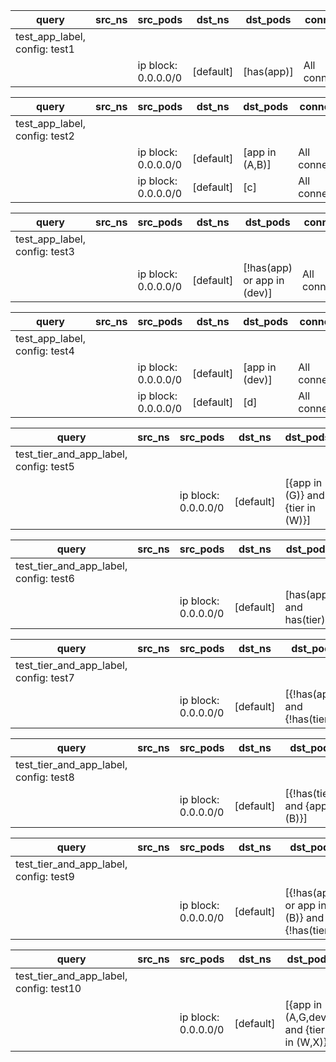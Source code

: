 |query|src_ns|src_pods|dst_ns|dst_pods|connection|
|---|---|---|---|---|---|
|test_app_label, config: test1|
|||ip block: 0.0.0.0/0|[default]|[has(app)]|All connections|

|query|src_ns|src_pods|dst_ns|dst_pods|connection|
|---|---|---|---|---|---|
|test_app_label, config: test2|
|||ip block: 0.0.0.0/0|[default]|[app in (A,B)]|All connections|
|||ip block: 0.0.0.0/0|[default]|[c]|All connections|

|query|src_ns|src_pods|dst_ns|dst_pods|connection|
|---|---|---|---|---|---|
|test_app_label, config: test3|
|||ip block: 0.0.0.0/0|[default]|[!has(app) or app in (dev)]|All connections|

|query|src_ns|src_pods|dst_ns|dst_pods|connection|
|---|---|---|---|---|---|
|test_app_label, config: test4|
|||ip block: 0.0.0.0/0|[default]|[app in (dev)]|All connections|
|||ip block: 0.0.0.0/0|[default]|[d]|All connections|


|query|src_ns|src_pods|dst_ns|dst_pods|connection|
|---|---|---|---|---|---|
|test_tier_and_app_label, config: test5|
|||ip block: 0.0.0.0/0|[default]|[{app in (G)} and {tier in (W)}]|All connections|

|query|src_ns|src_pods|dst_ns|dst_pods|connection|
|---|---|---|---|---|---|
|test_tier_and_app_label, config: test6|
|||ip block: 0.0.0.0/0|[default]|[has(app) and has(tier)]|All connections|

|query|src_ns|src_pods|dst_ns|dst_pods|connection|
|---|---|---|---|---|---|
|test_tier_and_app_label, config: test7|
|||ip block: 0.0.0.0/0|[default]|[{!has(app)} and {!has(tier)}]|All connections|

|query|src_ns|src_pods|dst_ns|dst_pods|connection|
|---|---|---|---|---|---|
|test_tier_and_app_label, config: test8|
|||ip block: 0.0.0.0/0|[default]|[{!has(tier)} and {app in (B)}]|All connections|

|query|src_ns|src_pods|dst_ns|dst_pods|connection|
|---|---|---|---|---|---|
|test_tier_and_app_label, config: test9|
|||ip block: 0.0.0.0/0|[default]|[{!has(app) or app in (B)} and {!has(tier)}]|All connections|

|query|src_ns|src_pods|dst_ns|dst_pods|connection|
|---|---|---|---|---|---|
|test_tier_and_app_label, config: test10|
|||ip block: 0.0.0.0/0|[default]|[{app in (A,G,dev)} and {tier in (W,X)}]|All connections|


